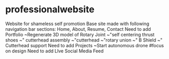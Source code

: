 # professionalwebsite
Website for shameless self promotion
Base site made with following navigation bar sections: Home, About, Resume, Contact
Need to add Portfolio
  ~Regenerate 3D model of Rotary Joint
  ~"self centering thrust shoes
  ~" cutterhead assembly
  ~"cutterhead
  ~"rotary union
  ~" B Shield
  ~" Cutterhead support
Need to add Projects
  ~Start autonomous drone
    #focus on design
Need to add LIve Social Media Feed

